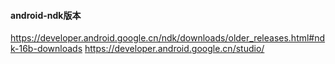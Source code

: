 #### android-ndk版本
https://developer.android.google.cn/ndk/downloads/older_releases.html#ndk-16b-downloads
https://developer.android.google.cn/studio/
#### 